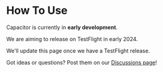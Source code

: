 # How To Use

Capacitor is currently in **early development**.

We are aiming to release on TestFlight in early 2024.

We'll update this page once we have a TestFlight release.

Got ideas or questions? Post them on our [Discussions page](https://github.com/latenitefilms/capacitor/discussions)!